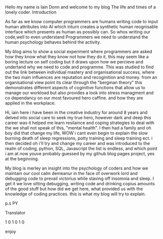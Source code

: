 Hello my name is Iain Donn and welcome to my blog The life and times of a lonely coder.
Introduction

As far as we know computer programmers are humans writing code to input human attributes into AI which inturn creates a synthetic
human reognisable interface which presents as human as possibly can. So whos writing our code,well to even understand Programmers
we need to understand the human psychology behaves behind the activity.

My blog aims to show a social experiment where programmers are asked how they know what they know not how they do it, this may 
seem like a boring lecture on self coding but it draws upon how we percieve and undertand why we need to code and programme. This was studied to
find out the link between individual mastery and organisational success, where the two main influences are reputation and recoginition and money.
from an organisational view point its clear through the "bergman theory" this demonstrates different aspects of coginitive functions that allow us 
to manage our workload but also provides a look into stress managment and co dependancy on our most favoured hero caffine.
and how they are applied in the workplace.



Hi, iain here i have been in the creative industry for around 8 years and delved into social care to seek my true hero, however dark and deep this career was
it helped me learn resilaince and coping strategies to deal with the we shall not speak of this, "mental health". I then had a family and oh boy did that change my life, WOW i cant even begin to explain the slow burning death of sleep regressions, potty training and sleep training ect.
i then decided oh i'll try and change my career and was introduced to the realm of coding, python, SQL, Javascript the list is endless, and which point i am at now
youve probably guessed by my github blog pages project, yes at the beginning.

My blog is merley an insight into the psychology of coders and how we maintain our cool calm demeanur in the face of overwork lord and debugging code to prevail
victorius while staving off insomnia and sleep. I get it we love sitting debugging, writing code and drinking copius amounts of the good stuff but how did we get here,
what provided us with the knowledge of coding practices. this is what my blog will try to explain.


p.s PY

Translator

1 0 1
0 1 0

enjoy
